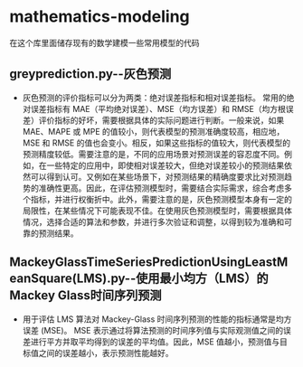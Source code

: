 # mathematics-modeling
在这个库里面储存现有的数学建模一些常用模型的代码
## greyprediction.py--灰色预测
* 灰色预测的评价指标可以分为两类：绝对误差指标和相对误差指标。
常用的绝对误差指标有 MAE（平均绝对误差）、MSE（均方误差）和 RMSE（均方根误差）评价指标的好坏，需要根据具体的实际问题进行判断。一般来说，如果 MAE、MAPE 或 MPE 的值较小，则代表模型的预测准确度较高，相应地，MSE 和 RMSE 的值也会变小。相反，如果这些指标的值较大，则代表模型的预测精度较低。需要注意的是，不同的应用场景对预测误差的容忍度不同。例如，在一些特定的应用中，即使相对误差较大，但绝对误差较小的预测结果依然可以得到认可。又例如在某些场景下，对预测结果的精确度要求比对预测趋势的准确性更高。因此，在评估预测模型时，需要结合实际需求，综合考虑多个指标，并进行权衡折中。此外，需要注意的是，灰色预测模型本身有一定的局限性，在某些情况下可能表现不佳。在使用灰色预测模型时，需要根据具体情况，选择合适的算法和参数，并进行多次验证和调整，以得到较为准确和可靠的预测结果。
## MackeyGlassTimeSeriesPredictionUsingLeastMeanSquare(LMS).py--使用最小均方（LMS）的Mackey Glass时间序列预测
* 用于评估 LMS 算法对 Mackey-Glass 时间序列预测的性能的指标通常是均方误差 (MSE)。 MSE 表示通过将算法预测的时间序列值与实际观测值之间的误差进行平方并取平均得到的误差的平均值。因此，MSE 值越小，预测值与目标值之间的误差越小，表示预测性能越好。
